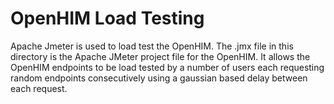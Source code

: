 OpenHIM Load Testing
====================

Apache Jmeter is used to load test the OpenHIM. The .jmx file in this directory is the Apache JMeter project file for the OpenHIM. It allows the OpenHIM endpoints to be load tested by a number of users each requesting random endpoints consecutively using a gaussian based delay between each request.
